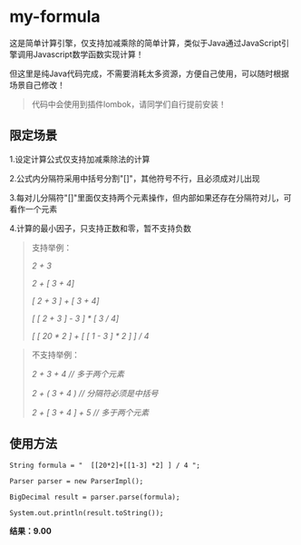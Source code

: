 # my-formula

这是简单计算引擎，仅支持加减乘除的简单计算，类似于Java通过JavaScript引擎调用Javascript数学函数实现计算！

但这里是纯Java代码完成，不需要消耗太多资源，方便自己使用，可以随时根据场景自己修改！

> 代码中会使用到插件lombok，请同学们自行提前安装！

## 限定场景

1.设定计算公式仅支持加减乘除法的计算

2.公式内分隔符采用中括号分割"[]"，其他符号不行，且必须成对儿出现

3.每对儿分隔符"[]"里面仅支持两个元素操作，但内部如果还存在分隔符对儿，可看作一个元素

4.计算的最小因子，只支持正数和零，暂不支持负数

> 支持举例：
>
>_2 + 3_
>
>_2 + [ 3 + 4]_
>
>_[ 2 + 3 ] + [ 3 + 4]_
>
>_[ [ 2 + 3 ] - 3 ] * [ 3 / 4]_
>
>_[ [ 20 * 2 ] + [ [ 1 - 3 ] * 2 ] ] / 4_

> 不支持举例：
>
>_2 + 3 + 4   // 多于两个元素_
>
>_2 + ( 3 + 4 )   // 分隔符必须是中括号_
>
>_2 + [ 3 + 4 ] + 5   // 多于两个元素_

## 使用方法

```
String formula = "  [[20*2]+[[1-3] *2] ] / 4 ";

Parser parser = new ParserImpl();

BigDecimal result = parser.parse(formula);

System.out.println(result.toString());
```

**结果：9.00**
